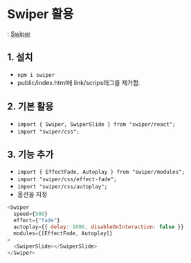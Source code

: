 # Swiper 활용

: [Swiper](https://swiperjs.com/react)

## 1. 설치

- `npm i swiper`
- public/index.html에 link/scrips태그를 제거함.

## 2. 기본 활용

- `import { Swiper, SwiperSlide } from "swiper/react";`
- `import "swiper/css";`

## 3. 기능 추가

- `import { EffectFade, Autoplay } from "swiper/modules";`
- `import "swiper/css/effect-fade";`
- `import "swiper/css/autoplay";`
- 옵션을 지정

```js
<Swiper
  speed={500}
  effect={"fade"}
  autoplay={{ delay: 1000, disableOnInteraction: false }}
  modules={[EffectFade, Autoplay]}
>
  <SwiperSlide></SwiperSlide>
</Swiper>
```
